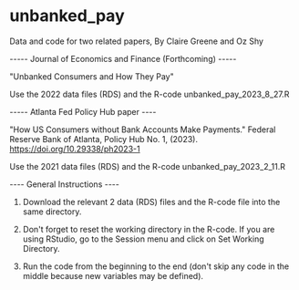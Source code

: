 # unbanked_pay

Data and code for two related papers, By Claire Greene and Oz Shy

----- Journal of Economics and Finance (Forthcoming) -----

"Unbanked Consumers and How They Pay"

Use the 2022 data files (RDS) and the R-code unbanked_pay_2023_8_27.R


----- Atlanta Fed Policy Hub paper ----

"How US Consumers without Bank Accounts Make Payments." Federal Reserve Bank of Atlanta, Policy Hub No. 1, (2023).
https://doi.org/10.29338/ph2023-1 

Use the 2021 data files (RDS) and the R-code unbanked_pay_2023_2_11.R

---- General Instructions ----

1. Download the relevant 2 data (RDS) files and the R-code file into the same directory. 

2. Don't forget to reset the working directory in the R-code. If you are using RStudio, go to the Session menu and click on Set Working Directory. 

3. Run the code from the beginning to the end (don't skip any code in the middle because new variables may be defined). 

